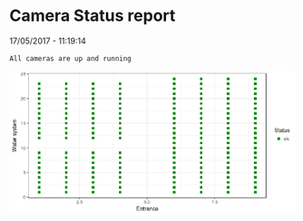 Camera Status report
================
17/05/2017 - 11:19:14

    All cameras are up and running

![](camreport_files/figure-markdown_github/unnamed-chunk-2-1.png)
